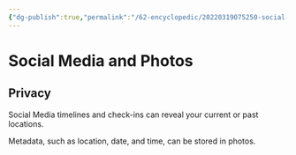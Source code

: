 ```yaml
---
{"dg-publish":true,"permalink":"/62-encyclopedic/20220319075250-social-media-and-photos/","dgHomeLink":true,"dgPassFrontmatter":false}
---
```



# Social Media and Photos

## Privacy

Social Media timelines and check-ins can reveal your current or past locations.

Metadata, such as location, date, and time, can be stored in photos.
